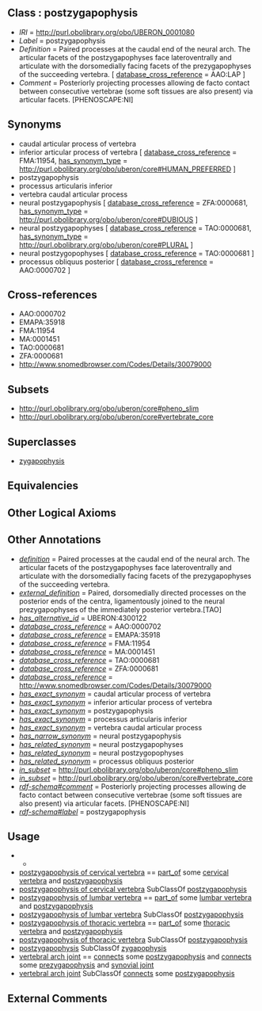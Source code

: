 
## Class : postzygapophysis

 * *IRI* = http://purl.obolibrary.org/obo/UBERON_0001080
 * *Label* = postzygapophysis
 * *Definition* = Paired processes at the caudal end of the neural arch. The articular facets of the postzygapophyses face lateroventrally and articulate with the dorsomedially facing facets of the prezygapophyses of the succeeding vertebra. [ [database_cross_reference](../../ef/oboInOwl#hasDbXref.md) = AAO:LAP ]
 * *Comment* = Posteriorly projecting processes allowing de facto contact between consecutive vertebrae (some soft tissues are also present) via articular facets. [PHENOSCAPE:NI]

## Synonyms

 * caudal articular process of vertebra
 * inferior articular process of vertebra [ [database_cross_reference](../../ef/oboInOwl#hasDbXref.md) = FMA:11954, [has_synonym_type](../../pe/oboInOwl#hasSynonymType.md) = http://purl.obolibrary.org/obo/uberon/core#HUMAN_PREFERRED ]
 * postzygapophysis
 * processus articularis inferior
 * vertebra caudal articular process
 * neural postzygapophysis [ [database_cross_reference](../../ef/oboInOwl#hasDbXref.md) = ZFA:0000681, [has_synonym_type](../../pe/oboInOwl#hasSynonymType.md) = http://purl.obolibrary.org/obo/uberon/core#DUBIOUS ]
 * neural postzygapophyses [ [database_cross_reference](../../ef/oboInOwl#hasDbXref.md) = TAO:0000681, [has_synonym_type](../../pe/oboInOwl#hasSynonymType.md) = http://purl.obolibrary.org/obo/uberon/core#PLURAL ]
 * neural postzygopophyses [ [database_cross_reference](../../ef/oboInOwl#hasDbXref.md) = TAO:0000681 ]
 * processus obliquus posterior [ [database_cross_reference](../../ef/oboInOwl#hasDbXref.md) = AAO:0000702 ]

## Cross-references

 * AAO:0000702
 * EMAPA:35918
 * FMA:11954
 * MA:0001451
 * TAO:0000681
 * ZFA:0000681
 * http://www.snomedbrowser.com/Codes/Details/30079000

## Subsets

 * http://purl.obolibrary.org/obo/uberon/core#pheno_slim
 * http://purl.obolibrary.org/obo/uberon/core#vertebrate_core

## Superclasses

 * [zygapophysis](../../UBERON/62/UBERON_0006062.md)

## Equivalencies


## Other Logical Axioms


## Other Annotations

 * *[definition](../../IAO/15/IAO_0000115.md)* = Paired processes at the caudal end of the neural arch. The articular facets of the postzygapophyses face lateroventrally and articulate with the dorsomedially facing facets of the prezygapophyses of the succeeding vertebra.
 * *[external_definition](../../UBPROP/01/UBPROP_0000001.md)* = Paired, dorsomedially directed processes on the posterior ends of the centra, ligamentously joined to the neural prezygapophyses of the immediately posterior vertebra.[TAO]
 * *[has_alternative_id](../../Id/oboInOwl#hasAlternativeId.md)* = UBERON:4300122
 * *[database_cross_reference](../../ef/oboInOwl#hasDbXref.md)* = AAO:0000702
 * *[database_cross_reference](../../ef/oboInOwl#hasDbXref.md)* = EMAPA:35918
 * *[database_cross_reference](../../ef/oboInOwl#hasDbXref.md)* = FMA:11954
 * *[database_cross_reference](../../ef/oboInOwl#hasDbXref.md)* = MA:0001451
 * *[database_cross_reference](../../ef/oboInOwl#hasDbXref.md)* = TAO:0000681
 * *[database_cross_reference](../../ef/oboInOwl#hasDbXref.md)* = ZFA:0000681
 * *[database_cross_reference](../../ef/oboInOwl#hasDbXref.md)* = http://www.snomedbrowser.com/Codes/Details/30079000
 * *[has_exact_synonym](../../ym/oboInOwl#hasExactSynonym.md)* = caudal articular process of vertebra
 * *[has_exact_synonym](../../ym/oboInOwl#hasExactSynonym.md)* = inferior articular process of vertebra
 * *[has_exact_synonym](../../ym/oboInOwl#hasExactSynonym.md)* = postzygapophysis
 * *[has_exact_synonym](../../ym/oboInOwl#hasExactSynonym.md)* = processus articularis inferior
 * *[has_exact_synonym](../../ym/oboInOwl#hasExactSynonym.md)* = vertebra caudal articular process
 * *[has_narrow_synonym](../../ym/oboInOwl#hasNarrowSynonym.md)* = neural postzygapophysis
 * *[has_related_synonym](../../ym/oboInOwl#hasRelatedSynonym.md)* = neural postzygapophyses
 * *[has_related_synonym](../../ym/oboInOwl#hasRelatedSynonym.md)* = neural postzygopophyses
 * *[has_related_synonym](../../ym/oboInOwl#hasRelatedSynonym.md)* = processus obliquus posterior
 * *[in_subset](../../et/oboInOwl#inSubset.md)* = http://purl.obolibrary.org/obo/uberon/core#pheno_slim
 * *[in_subset](../../et/oboInOwl#inSubset.md)* = http://purl.obolibrary.org/obo/uberon/core#vertebrate_core
 * *[rdf-schema#comment](../../nt/rdf-schema#comment.md)* = Posteriorly projecting processes allowing de facto contact between consecutive vertebrae (some soft tissues are also present) via articular facets. [PHENOSCAPE:NI]
 * *[rdf-schema#label](../../el/rdf-schema#label.md)* = postzygapophysis

## Usage

 * -
 * [postzygapophysis of cervical vertebra](../../UBERON/62/UBERON_0008462.md) == [part_of](../../BFO/50/BFO_0000050.md) some [cervical vertebra](../../UBERON/13/UBERON_0002413.md) and [postzygapophysis](../../UBERON/80/UBERON_0001080.md)
 * [postzygapophysis of cervical vertebra](../../UBERON/62/UBERON_0008462.md) SubClassOf [postzygapophysis](../../UBERON/80/UBERON_0001080.md)
 * [postzygapophysis of lumbar vertebra](../../UBERON/61/UBERON_0008461.md) == [part_of](../../BFO/50/BFO_0000050.md) some [lumbar vertebra](../../UBERON/14/UBERON_0002414.md) and [postzygapophysis](../../UBERON/80/UBERON_0001080.md)
 * [postzygapophysis of lumbar vertebra](../../UBERON/61/UBERON_0008461.md) SubClassOf [postzygapophysis](../../UBERON/80/UBERON_0001080.md)
 * [postzygapophysis of thoracic vertebra](../../UBERON/63/UBERON_0008463.md) == [part_of](../../BFO/50/BFO_0000050.md) some [thoracic vertebra](../../UBERON/47/UBERON_0002347.md) and [postzygapophysis](../../UBERON/80/UBERON_0001080.md)
 * [postzygapophysis of thoracic vertebra](../../UBERON/63/UBERON_0008463.md) SubClassOf [postzygapophysis](../../UBERON/80/UBERON_0001080.md)
 * [postzygapophysis](../../UBERON/80/UBERON_0001080.md) SubClassOf [zygapophysis](../../UBERON/62/UBERON_0006062.md)
 * [vertebral arch joint](../../UBERON/67/UBERON_0001067.md) == [connects](../../RO/76/RO_0002176.md) some [postzygapophysis](../../UBERON/80/UBERON_0001080.md) and [connects](../../RO/76/RO_0002176.md) some [prezygapophysis](../../UBERON/79/UBERON_0001079.md) and [synovial joint](../../UBERON/17/UBERON_0002217.md)
 * [vertebral arch joint](../../UBERON/67/UBERON_0001067.md) SubClassOf [connects](../../RO/76/RO_0002176.md) some [postzygapophysis](../../UBERON/80/UBERON_0001080.md)

## External Comments

